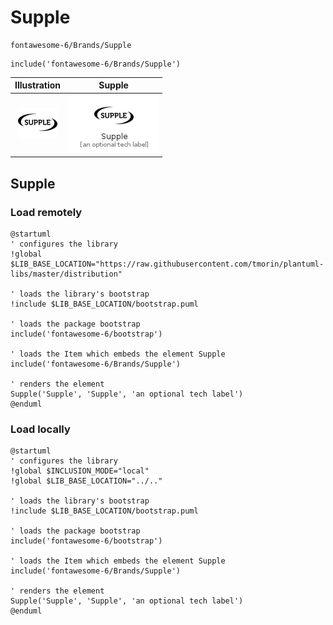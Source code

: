 # Supple


```text
fontawesome-6/Brands/Supple
```

```text
include('fontawesome-6/Brands/Supple')
```



| Illustration | Supple |
| :---: | :---: |
| ![illustration for Illustration](../../fontawesome-6/Brands/Supple.png) | ![illustration for Supple](../../fontawesome-6/Brands/Supple.Local.png) |




## Supple

### Load remotely
```plantuml
@startuml
' configures the library
!global $LIB_BASE_LOCATION="https://raw.githubusercontent.com/tmorin/plantuml-libs/master/distribution"

' loads the library's bootstrap
!include $LIB_BASE_LOCATION/bootstrap.puml

' loads the package bootstrap
include('fontawesome-6/bootstrap')

' loads the Item which embeds the element Supple
include('fontawesome-6/Brands/Supple')

' renders the element
Supple('Supple', 'Supple', 'an optional tech label')
@enduml
```

### Load locally
```plantuml
@startuml
' configures the library
!global $INCLUSION_MODE="local"
!global $LIB_BASE_LOCATION="../.."

' loads the library's bootstrap
!include $LIB_BASE_LOCATION/bootstrap.puml

' loads the package bootstrap
include('fontawesome-6/bootstrap')

' loads the Item which embeds the element Supple
include('fontawesome-6/Brands/Supple')

' renders the element
Supple('Supple', 'Supple', 'an optional tech label')
@enduml
```

